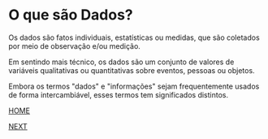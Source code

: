 # O que são Dados?

Os dados são fatos individuais, estatísticas ou medidas,
que são coletados por meio de observação e/ou medição.

Em sentindo mais técnico, os dados são um conjunto de 
valores de variáveis qualitativas ou quantitativas sobre 
eventos, pessoas ou objetos.

Embora os termos "dados" e "informações" sejam frequentemente 
usados de forma intercambiável, esses termos tem significados distintos.

[HOME](/README.md)

[NEXT](/2.%20Ci%C3%AAncia%20de%20Dados%20e%20Big%20Data/02.%20De%20onde%20vem%20os%20Dados.md)
